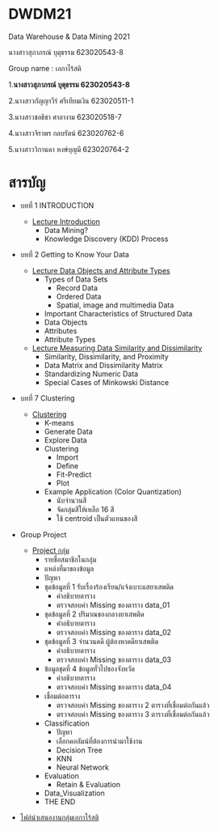 # DWDM21
Data Warehouse &amp; Data Mining 2021

นางสาวสุภาภรณ์ บุตุธรรม 623020543-8

Group name : เอกาไร้สติ

1.**นางสาวสุภาภรณ์ บุตุธรรม 623020543-8**

2.นางสาวกัญญาวีร์ ศรีเทียมเงิน  623020511-1

3.นางสาวชลธิชา ศาลางาม 623020518-7

4.นางสาวจิราพร กลบรัตน์ 623020762-6

5.นางสาววิกานดา หงษ์บุญมี 623020764-2

# สารบัญ
* บทที่ 1 INTRODUCTION
  * [Lecture Introduction](https://github.com/Supaporn-Bututham/DWDM21/blob/main/Chapter1_DWDM21.pdf)
    * Data Mining?
    * Knowledge Discovery (KDD) Process
    
* บทที่ 2 Getting to Know Your Data
  * [Lecture Data Objects and Attribute Types](https://github.com/Supaporn-Bututham/DWDM21/blob/main/Chapter2_2.1.pdf)
    * Types of Data Sets
       * Record Data
       * Ordered Data
       * Spatial, image and multimedia Data
    * Important Characteristics of Structured Data
    * Data Objects
    * Attributes
    * Attribute Types
  * [Lecture Measuring Data Similarity and Dissimilarity](https://github.com/Supaporn-Bututham/DWDM21/blob/main/lecture_Chap2%20%E0%B9%80%E0%B8%9E%E0%B8%B4%E0%B9%88%E0%B8%A1%E0%B9%80%E0%B8%95%E0%B8%B4%E0%B8%A1.pdf)
    * Similarity, Dissimilarity, and Proximity
    * Data Matrix and Dissimilarity Matrix
    * Standardizing Numeric Data
    * Special Cases of Minkowski Distance






* บทที่ 7 Clustering
  * [Clustering](https://github.com/Supaporn-Bututham/DWDM21/blob/main/Chap8_Clustering.ipynb)
    * K-means
     * Generate Data
     * Explore Data
     * Clustering
        * Import
        * Define
        * Fit-Predict
        * Plot
    * Example Application (Color Quantization)
      * นับจำนวนสี
      * จัดกลุ่มสีให้เหลือ 16 สี
      * ใช้ centroid เป็นตัวแทนของสี
* Group Project
  * [Project กลุ่ม](https://github.com/Supaporn-Bututham/DWDM21/blob/main/Project_DWDM.ipynb)
      * รายชื่อสมาชิกในกลุ่ม
      * แหล่งที่มาของข้อมูล
      * ปัญหา
      * ชุดข้อมูลที่ 1 รับเรื่องร้องเรียน/แจ้งเบาะแสยาเสพติด
        * คำอธิบายตาราง
        * ตรวจสอบค่า Missing ของตาราง data_01
      * ชุดข้อมูลที่ 2 ปริมาณของกลางยาเสพติด
        * คำอธิบายตาราง
        * ตรวจสอบค่า Missing ของตาราง data_02
      * ชุดข้อมูลที่ 3 จำนวนคดี ผู้ต้องหาคดียาเสพติด
        * คำอธิบายตาราง
        * ตรวจสอบค่า Missing ของตาราง data_03
      * ข้อมูลชุดที่ 4 ข้อมูลทั่วไปของจังหวัด
        * คำอธิบายตาราง
        * ตรวจสอบค่า Missing ของตาราง data_04
      * เชื่อมต่อตาราง
        * ตรวจสอบค่า Missing ของตาราง 2 ตารางที่เชื่อมต่อกันแล้ว
        * ตรวจสอบค่า Missing ของตาราง 3 ตารางที่เชื่อมต่อกันแล้ว
      * Classification
        * ปัญหา
        * เลือกคอลัมน์ที่ต้องการนำมาใช้งาน
        * Decision Tree
        * KNN
        * Neural Network
      * Evaluation
        * Retain & Evaluation
      * Data_Visualization
      * THE END
* [ไฟล์นำเสนองานกลุ่มเอกาไร้สติ](https://github.com/Supaporn-Bututham/DWDM21/blob/main/Group-Project.pdf)
